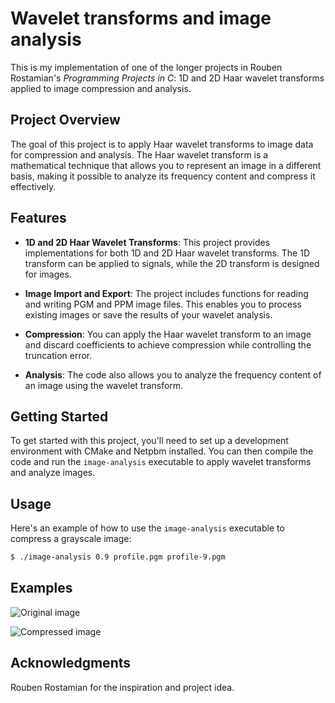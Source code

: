# Wavelet transforms and image analysis

This is my implementation of one of the longer projects in Rouben Rostamian's *Programming Projects in C*: 1D and 2D Haar wavelet transforms applied to image compression and analysis.

## Project Overview

The goal of this project is to apply Haar wavelet transforms to image data for compression and analysis. The Haar wavelet transform is a mathematical technique that allows you to represent an image in a different basis, making it possible to analyze its frequency content and compress it effectively.

## Features

- **1D and 2D Haar Wavelet Transforms**: This project provides implementations for both 1D and 2D Haar wavelet transforms. The 1D transform can be applied to signals, while the 2D transform is designed for images.

- **Image Import and Export**: The project includes functions for reading and writing PGM and PPM image files. This enables you to process existing images or save the results of your wavelet analysis.

- **Compression**: You can apply the Haar wavelet transform to an image and discard coefficients to achieve compression while controlling the truncation error.

- **Analysis**: The code also allows you to analyze the frequency content of an image using the wavelet transform.

## Getting Started

To get started with this project, you'll need to set up a development environment with CMake and Netpbm installed. You can then compile the code and run the `image-analysis` executable to apply wavelet transforms and analyze images.

## Usage

Here's an example of how to use the `image-analysis` executable to compress a grayscale image:

```bash
$ ./image-analysis 0.9 profile.pgm profile-9.pgm
```
## Examples
![**Original image**](https://raw.githubusercontent.com/wirungu/wavelet-transform-image-analysis/blob/main/image-analysis/profile.jpg)

![**Compressed image**](https://raw.githubusercontent.com/wirungu/wavelet-transform-image-analysis/blob/main/image-analysis/profile-9.jpg)

## Acknowledgments

Rouben Rostamian for the inspiration and project idea.
